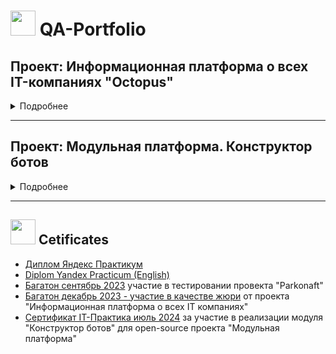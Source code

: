 # <img src="https://github.com/qavero/qavero/blob/main/icons/cat2.png" title="" alt="" width="40" height="40"/> QA-Portfolio 

## Проект: Информационная платформа о всех IT-компаниях "Octopus" <img src="https://github.com/qavero/qavero/blob/main/icons/logotip-octopus.png" title="" alt="" width="" height="27"/>
<details><summary> Подробнее </summary>   
  
 
  <img src="https://github.com/qavero/QA-Portfolio/blob/main/22-12-2023%2001-26-18.png" title="Главная страница" alt="" width="" height="500" align="right"/> 

[Ссылка на Github проекта](https://github.com/Information-platform-about-IT-companies)

Информационная онлайн-платформа “OCTOPUS” представляет собой веб-приложение с информацией об IT-компаниях в России. На платформе пользователи могут найти информацию о компаниях, их специализации, услугах, клиентах, партнёрах, офисах и многое другое. Кроме того, платформа предоставляет возможность сравнивать компании по различным параметрам и оставлять отзывы. Цель проекта - разработать площадку-википедию IT-компаний, где собрана информация о компаниях в одном месте, которая систематизирована и представлена в удобном для пользователя формате. 
Платформа может быть полезной для любых пользователей, заинтересованных в ИТ-сфере


### Тестовая документация по проекту:
- [Чек-листы](https://docs.google.com/spreadsheets/d/1BpmtQwwGEh1iYr-TKAZOLygV3b1avDg6/edit?usp=sharing&ouid=115646348404654575918&rtpof=true&sd=true)
- [Тест-кейсы API](https://docs.google.com/spreadsheets/d/1pKo2sUtvwHdVIqn_s7tBqNtCifjZSGAk/edit?usp=sharing&ouid=115646348404654575918&rtpof=true&sd=true)
- [Баг-репорты в Github](https://github.com/Information-platform-about-IT-companies/Qase_bugs/issues)
- [Postman collections](https://github.com/qavero/QA-Portfolio/tree/main/Postman.Collections)
- [MindMap](https://miro.com/app/board/uXjVNSThPFM=/?moveToWidget=3458764570202067246&cot=14)
- [Тест-план](https://docs.google.com/document/d/1UgCi4drOQ8S2DTSOmVKxEvwQNzKYLWFdWrbs5EhC2cE/edit?usp=sharing)
- [Спецификация требований для MVP](https://docs.google.com/document/d/1RF9IzF6Yn1Un1Fa2JguudVVd95iR6qz6ySB90NWGfGQ/edit?usp=sharing)
- [Отчет о тестировании продукта](https://docs.google.com/document/d/19FiChlIkmc-dI6vKjPcVltNQrw1F7sC3LgU0QazeXzA/edit)
- [Тестирование фронтенда (тест-ран)](https://app.qase.io/public/report/ad269b10777e2f6c679ca43c13ffd4177be6d8c2) + [найденные дефекты](https://app.qase.io/public/report/ad269b10777e2f6c679ca43c13ffd4177be6d8c2#defects-tab) в TMS Qase.io
- [Тестирование API (тест-ран)](https://app.qase.io/public/report/4ee21c8178b0446ee8f2bda43422a832ac15dfaa) + [найденные дефекты](https://app.qase.io/public/report/4ee21c8178b0446ee8f2bda43422a832ac15dfaa#defects-tab) в TMS Qase.io
  </details>

    
----------
###
## Проект: Модульная платформа. Конструктор ботов <img src="https://github.com/qavero/qavero/blob/main/icons/BOTIK.png" title="" alt="" width="" height="30"/>
<details><summary> Подробнее </summary>   
  
[Ссылка на Github проекта](https://github.com/modular-platform-it)

  Модульная платформа представляет собой набор сервисов и готовых решений, позволяющий в короткие сроки собрать полнофункциональный проект, закрывающий большую часть потребностей типового стартапа. Платформа будет построена на основе микро-сервисной архитектуры с использованием микро фронтендов для формирования UI. Каждая его часть это отдельное приложение или набор виджетов со всей необходимой для их работы обвязкой. Цель проекта - собрать конструктор ботов. Приложение предназначено для использования на сервере ограниченным количеством пользователей из белого списка. Система предоставляет возможность создания и управления персональными ботами, настройку логики поведения ботов. Все боты и действия с ними доступны всем пользователям из списка.  
Конструктор ботов  включает в себя следующие части:
- Приложение для управления ботами (веб-приложение управления)
- Серверное приложение, которое обеспечивает запуск и работу ботов
- Приложение для тестирования работоспособности веб-приложения управления и серверной части

<details><summary>Скрин главной страницы Конструктора ботов </summary>
  <img src="https://github.com/qavero/qavero/blob/main/icons/08-07-2024%2016-55-46.png" title="Главная страница" alt="" width="1000" height="" align=""/> 
  </details>

### Тестовая документация по проекту:
- [Чек-листы]()
- [Тест-кейсы API]()
- [Баг-репорты в Github](https://github.com/modular-platform-it/QA/issues?page=4&q=is%3Aissue+is%3Aclosed)
- [Postman collections]()
- [MindMap](https://miro.com/app/board/uXjVKYbJHU8=/)
- [Тест-план](https://docs.google.com/document/d/1tt_6JvUjBGMI-zO4kkAlfv-RpJv3cZ1t-b9IPRMYV34/edit)
- [Спецификация требований для MVP](https://docs.google.com/document/d/1QPudciDyCoqg8O7qM_V3mueV2gO-2IkRqPBpWKwNvGY/edit)
- [Отчет о тестировании продукта](https://docs.google.com/document/d/1iriZFEy3DMkoaDQli52am2r3huS3D9A_GvpBfaOgqr4/edit)
- [Тест-ран фронтенда](https://app.qase.io/public/report/b3ed4dc2bf897c4e13c0b446e489504da210d40c) + [найденные дефекты](https://app.qase.io/public/report/b3ed4dc2bf897c4e13c0b446e489504da210d40c#defects-tab) в TMS Qase.io
- [Тест-ран API](https://app.qase.io/public/report/c31cfff8365534d22547d580f84507ccc2842b5f) + [найденные дефекты](https://app.qase.io/public/report/c31cfff8365534d22547d580f84507ccc2842b5f#defects-tab) в TMS Qase.io
   </details>
- ---------------------

## <img src="https://github.com/qavero/qavero/blob/main/icons/cat4.png" title="" alt="" width="40" height="40"/> Cetificates
- [Диплом Яндекс Практикум](https://drive.google.com/file/d/1ApkwD6qNmi2jER8qMKVLuT5fUTanprL5/view?usp=sharing)
- [Diplom Yandex Practicum (English)](https://drive.google.com/file/d/1qvHQ1zpAL7D3gqDfjD_ekWs51iQM7kjQ/view?usp=sharing)
- [Багатон сентябрь 2023](https://drive.google.com/file/d/1_orK7LNnSBGByKX40lDdNqnyVD19Hzy-/view?usp=sharing) участие в тестировании провекта "Parkonaft"
- [Багатон декабрь 2023 - участие в качестве жюри](https://drive.google.com/file/d/1m3IMu9yn1S2icBjHmuSRkqlU4tdTu5RU/view?usp=sharing) от проекта "Информационная платформа о всех IT компаниях"
- [Сертификат IT-Практика июль 2024](https://drive.google.com/file/d/1T7pxRn2_i2K3g50FPEKJf5Sj9nrmgo84/view) за участие в реализации модуля "Конструктор ботов" для open-source проекта "Модульная платформа"


